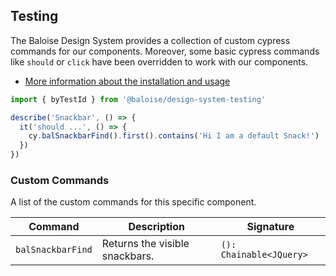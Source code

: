 ## Testing

The Baloise Design System provides a collection of custom cypress commands for our components. Moreover, some basic cypress commands like `should` or `click` have been overridden to work with our components.

- [More information about the installation and usage](?path=/docs/development-testing--page)

<!-- START: human documentation -->

```typescript
import { byTestId } from '@baloise/design-system-testing'

describe('Snackbar', () => {
  it('should ...', () => {
    cy.balSnackbarFind().first().contains('Hi I am a default Snack!')
  })
})
```

<!-- END: human documentation -->

### Custom Commands

A list of the custom commands for this specific component.

| Command           | Description                    | Signature               |
| ----------------- | ------------------------------ | ----------------------- |
| `balSnackbarFind` | Returns the visible snackbars. | `(): Chainable<JQuery>` |
